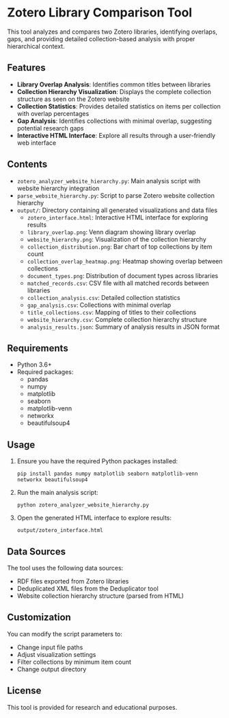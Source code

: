 # Zotero Library Comparison Tool

This tool analyzes and compares two Zotero libraries, identifying overlaps, gaps, and providing detailed collection-based analysis with proper hierarchical context.

## Features

- **Library Overlap Analysis**: Identifies common titles between libraries
- **Collection Hierarchy Visualization**: Displays the complete collection structure as seen on the Zotero website
- **Collection Statistics**: Provides detailed statistics on items per collection with overlap percentages
- **Gap Analysis**: Identifies collections with minimal overlap, suggesting potential research gaps
- **Interactive HTML Interface**: Explore all results through a user-friendly web interface

## Contents

- `zotero_analyzer_website_hierarchy.py`: Main analysis script with website hierarchy integration
- `parse_website_hierarchy.py`: Script to parse Zotero website collection hierarchy
- `output/`: Directory containing all generated visualizations and data files
  - `zotero_interface.html`: Interactive HTML interface for exploring results
  - `library_overlap.png`: Venn diagram showing library overlap
  - `website_hierarchy.png`: Visualization of the collection hierarchy
  - `collection_distribution.png`: Bar chart of top collections by item count
  - `collection_overlap_heatmap.png`: Heatmap showing overlap between collections
  - `document_types.png`: Distribution of document types across libraries
  - `matched_records.csv`: CSV file with all matched records between libraries
  - `collection_analysis.csv`: Detailed collection statistics
  - `gap_analysis.csv`: Collections with minimal overlap
  - `title_collections.csv`: Mapping of titles to their collections
  - `website_hierarchy.csv`: Complete collection hierarchy structure
  - `analysis_results.json`: Summary of analysis results in JSON format

## Requirements

- Python 3.6+
- Required packages:
  - pandas
  - numpy
  - matplotlib
  - seaborn
  - matplotlib-venn
  - networkx
  - beautifulsoup4

## Usage

1. Ensure you have the required Python packages installed:
   ```
   pip install pandas numpy matplotlib seaborn matplotlib-venn networkx beautifulsoup4
   ```

2. Run the main analysis script:
   ```
   python zotero_analyzer_website_hierarchy.py
   ```

3. Open the generated HTML interface to explore results:
   ```
   output/zotero_interface.html
   ```

## Data Sources

The tool uses the following data sources:
- RDF files exported from Zotero libraries
- Deduplicated XML files from the Deduplicator tool
- Website collection hierarchy structure (parsed from HTML)

## Customization

You can modify the script parameters to:
- Change input file paths
- Adjust visualization settings
- Filter collections by minimum item count
- Change output directory

## License

This tool is provided for research and educational purposes.

